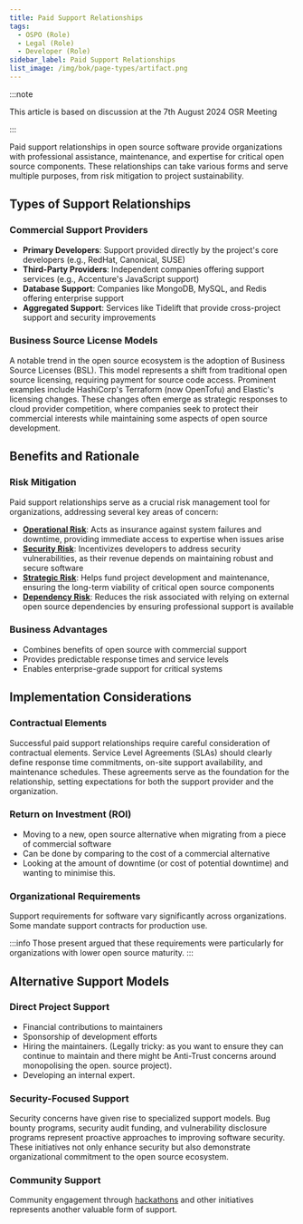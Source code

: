 ```yaml
---
title: Paid Support Relationships
tags:
  - OSPO (Role)
  - Legal (Role)
  - Developer (Role)
sidebar_label: Paid Support Relationships
list_image: /img/bok/page-types/artifact.png
---
```


:::note

This article is based on discussion at the 7th August 2024 OSR Meeting

:::

Paid support relationships in open source software provide organizations with professional assistance, maintenance, and expertise for critical open source components. These relationships can take various forms and serve multiple purposes, from risk mitigation to project sustainability.

## Types of Support Relationships

### Commercial Support Providers

- **Primary Developers**: Support provided directly by the project's core developers (e.g., RedHat, Canonical, SUSE)
- **Third-Party Providers**: Independent companies offering support services (e.g., Accenture's JavaScript support)
- **Database Support**: Companies like MongoDB, MySQL, and Redis offering enterprise support
- **Aggregated Support**: Services like Tidelift that provide cross-project support and security improvements

### Business Source License Models

A notable trend in the open source ecosystem is the adoption of Business Source Licenses (BSL). This model represents a shift from traditional open source licensing, requiring payment for source code access. Prominent examples include HashiCorp's Terraform (now OpenTofu) and Elastic's licensing changes. These changes often emerge as strategic responses to cloud provider competition, where companies seek to protect their commercial interests while maintaining some aspects of open source development.

## Benefits and Rationale

### Risk Mitigation

Paid support relationships serve as a crucial risk management tool for organizations, addressing several key areas of concern:

- **[Operational Risk](/bok/Risks/Operational-Risk)**: Acts as insurance against system failures and downtime, providing immediate access to expertise when issues arise
- **[Security Risk](/bok/Risks/Security-Risk)**: Incentivizes developers to address security vulnerabilities, as their revenue depends on maintaining robust and secure software
- **[Strategic Risk](/bok/Risks/Strategic-Risk)**: Helps fund project development and maintenance, ensuring the long-term viability of critical open source components
- **[Dependency Risk](/bok/Risks/Dependency-Risk)**: Reduces the risk associated with relying on external open source dependencies by ensuring professional support is available

### Business Advantages

- Combines benefits of open source with commercial support
- Provides predictable response times and service levels
- Enables enterprise-grade support for critical systems

## Implementation Considerations

### Contractual Elements

Successful paid support relationships require careful consideration of contractual elements. Service Level Agreements (SLAs) should clearly define response time commitments, on-site support availability, and maintenance schedules. These agreements serve as the foundation for the relationship, setting expectations for both the support provider and the organization.

### Return on Investment (ROI)

- Moving to a new, open source alternative when migrating from a piece of commercial software
- Can be done by comparing to the cost of a commercial alternative
- Looking at the amount of downtime (or cost of potential downtime) and wanting to minimise this.

### Organizational Requirements

Support requirements for software vary significantly across organizations. Some mandate support contracts for production use.

:::info
Those present argued that these requirements were particularly for organizations with lower open source maturity.
:::

## Alternative Support Models

### Direct Project Support

- Financial contributions to maintainers
- Sponsorship of development efforts
- Hiring the maintainers. (Legally tricky: as you want to ensure they can continue to maintain and there might be Anti-Trust concerns around monopolising the open. source project).
- Developing an internal expert.

### Security-Focused Support

Security concerns have given rise to specialized support models. Bug bounty programs, security audit funding, and vulnerability disclosure programs represent proactive approaches to improving software security. These initiatives not only enhance security but also demonstrate organizational commitment to the open source ecosystem.

### Community Support

Community engagement through [hackathons](/bok/Activities/Level-3/Culture#4-public-engagement) and other initiatives represents another valuable form of support.
